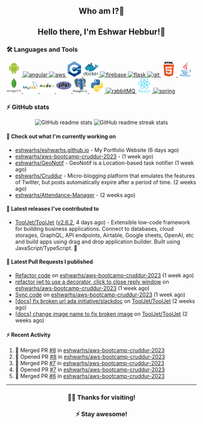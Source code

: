 <div align='center'>
  
## Who am I?🤔


Hello there, I'm Eshwar Hebbur!👋 
---

</div>

### 🛠 Languages and Tools
<p align="left"> <a href="https://developer.android.com" target="_blank" rel="noreferrer"> <img src="https://raw.githubusercontent.com/devicons/devicon/master/icons/android/android-original-wordmark.svg" alt="android" width="40" height="40"/> </a> <a href="https://angular.io" target="_blank" rel="noreferrer"> <img src="https://angular.io/assets/images/logos/angular/angular.svg" alt="angular" width="40" height="40"/> </a> <a href="https://aws.amazon.com" target="_blank" rel="noreferrer"> <img src="https://user-images.githubusercontent.com/25181517/183896132-54262f2e-6d98-41e3-8888-e40ab5a17326.png" alt="aws" width="40" height="40"/> </a> <a href="https://www.w3schools.com/cpp/" target="_blank" rel="noreferrer"> <img src="https://raw.githubusercontent.com/devicons/devicon/master/icons/cplusplus/cplusplus-original.svg" alt="cplusplus" width="40" height="40"/> </a> <a href="https://www.docker.com/" target="_blank" rel="noreferrer"> <img src="https://raw.githubusercontent.com/devicons/devicon/master/icons/docker/docker-original-wordmark.svg" alt="docker" width="40" height="40"/> </a> <a href="https://firebase.google.com/" target="_blank" rel="noreferrer"> <img src="https://www.vectorlogo.zone/logos/firebase/firebase-icon.svg" alt="firebase" width="40" height="40"/> </a> <a href="https://flask.palletsprojects.com/" target="_blank" rel="noreferrer"> <img src="https://www.vectorlogo.zone/logos/pocoo_flask/pocoo_flask-icon.svg" alt="flask" width="40" height="40"/> </a> <a href="https://git-scm.com/" target="_blank" rel="noreferrer"> <img src="https://www.vectorlogo.zone/logos/git-scm/git-scm-icon.svg" alt="git" width="40" height="40"/> </a> <a href="https://www.w3.org/html/" target="_blank" rel="noreferrer"> <img src="https://raw.githubusercontent.com/devicons/devicon/master/icons/html5/html5-original-wordmark.svg" alt="html5" width="40" height="40"/> </a> <a href="https://www.java.com" target="_blank" rel="noreferrer"> <img src="https://raw.githubusercontent.com/devicons/devicon/master/icons/java/java-original.svg" alt="java" width="40" height="40"/> </a> <a href="https://www.mongodb.com/" target="_blank" rel="noreferrer"> <img src="https://raw.githubusercontent.com/devicons/devicon/master/icons/mongodb/mongodb-original-wordmark.svg" alt="mongodb" width="40" height="40"/> </a> <a href="https://www.mysql.com/" target="_blank" rel="noreferrer"> <img src="https://raw.githubusercontent.com/devicons/devicon/master/icons/mysql/mysql-original-wordmark.svg" alt="mysql" width="40" height="40"/> </a> <a href="https://nodejs.org" target="_blank" rel="noreferrer"> <img src="https://raw.githubusercontent.com/devicons/devicon/master/icons/nodejs/nodejs-original-wordmark.svg" alt="nodejs" width="40" height="40"/> </a> <a href="https://www.php.net" target="_blank" rel="noreferrer"> <img src="https://raw.githubusercontent.com/devicons/devicon/master/icons/php/php-original.svg" alt="php" width="40" height="40"/> </a> <a href="https://www.postgresql.org" target="_blank" rel="noreferrer"> <img src="https://raw.githubusercontent.com/devicons/devicon/master/icons/postgresql/postgresql-original-wordmark.svg" alt="postgresql" width="40" height="40"/> </a> <a href="https://www.python.org" target="_blank" rel="noreferrer"> <img src="https://raw.githubusercontent.com/devicons/devicon/master/icons/python/python-original.svg" alt="python" width="40" height="40"/> </a> <a href="https://www.rabbitmq.com" target="_blank" rel="noreferrer"> <img src="https://www.vectorlogo.zone/logos/rabbitmq/rabbitmq-icon.svg" alt="rabbitMQ" width="40" height="40"/> </a> <a href="https://reactjs.org/" target="_blank" rel="noreferrer"> <img src="https://raw.githubusercontent.com/devicons/devicon/master/icons/react/react-original-wordmark.svg" alt="react" width="40" height="40"/> </a> <a href="https://spring.io/" target="_blank" rel="noreferrer"> <img src="https://www.vectorlogo.zone/logos/springio/springio-icon.svg" alt="spring" width="40" height="40"/> </a> </p>

### ⚡ GitHub stats

<p align="center">
  <img width="48%" src="https://github-readme-stats.vercel.app/api?username=eshwarhs&show_icons=true&theme=tokyonight" alt="GitHub readme stats" />
  <img width="48%" src="https://github-readme-streak-stats.herokuapp.com?user=eshwarhs&theme=dark&hide_border=true&date_format=M%20j%5B%2C%20Y%5D" alt="GitHub readme streak stats" />
</p>

#### 👷 Check out what I'm currently working on

- [eshwarhs/eshwarhs.github.io](https://github.com/eshwarhs/eshwarhs.github.io) - My Portfolio Website (6 days ago)
- [eshwarhs/aws-bootcamp-cruddur-2023](https://github.com/eshwarhs/aws-bootcamp-cruddur-2023) -  (1 week ago)
- [eshwarhs/GeoNotif](https://github.com/eshwarhs/GeoNotif) - GeoNotif is a Location-based task notifier (1 week ago)
- [eshwarhs/Cruddur](https://github.com/eshwarhs/Cruddur) - Micro-blogging platform that emulates the features of Twitter, but posts automatically expire after a period of time. (2 weeks ago)
- [eshwarhs/Attendance-Manager](https://github.com/eshwarhs/Attendance-Manager) -  (2 weeks ago)

#### 🔭 Latest releases I've contributed to

- [ToolJet/ToolJet](https://github.com/ToolJet/ToolJet) ([v2.6.2](https://github.com/ToolJet/ToolJet/releases/tag/v2.6.2), 4 days ago) - Extensible low-code framework for building business applications. Connect to databases, cloud storages, GraphQL, API endpoints, Airtable, Google sheets, OpenAI, etc and build apps using drag and drop application builder. Built using JavaScript/TypeScript. 🚀

#### 🔨 Latest Pull Requests I published

- [Refactor code](https://github.com/eshwarhs/aws-bootcamp-cruddur-2023/pull/8) on [eshwarhs/aws-bootcamp-cruddur-2023](https://github.com/eshwarhs/aws-bootcamp-cruddur-2023) (1 week ago)
- [refactor jwt to use a decorator, click to close reply window](https://github.com/eshwarhs/aws-bootcamp-cruddur-2023/pull/7) on [eshwarhs/aws-bootcamp-cruddur-2023](https://github.com/eshwarhs/aws-bootcamp-cruddur-2023) (1 week ago)
- [Sync code](https://github.com/eshwarhs/aws-bootcamp-cruddur-2023/pull/6) on [eshwarhs/aws-bootcamp-cruddur-2023](https://github.com/eshwarhs/aws-bootcamp-cruddur-2023) (1 week ago)
- [[docs] fix broken url ada initiative/slackdoc](https://github.com/ToolJet/ToolJet/pull/6362) on [ToolJet/ToolJet](https://github.com/ToolJet/ToolJet) (2 weeks ago)
- [[docs] change image name to fix broken image](https://github.com/ToolJet/ToolJet/pull/6353) on [ToolJet/ToolJet](https://github.com/ToolJet/ToolJet) (2 weeks ago)

#### ⚡ Recent Activity

<!--START_SECTION:activity-->
1. 🎉 Merged PR [#8](https://github.com/eshwarhs/aws-bootcamp-cruddur-2023/pull/8) in [eshwarhs/aws-bootcamp-cruddur-2023](https://github.com/eshwarhs/aws-bootcamp-cruddur-2023)
2. 💪 Opened PR [#8](https://github.com/eshwarhs/aws-bootcamp-cruddur-2023/pull/8) in [eshwarhs/aws-bootcamp-cruddur-2023](https://github.com/eshwarhs/aws-bootcamp-cruddur-2023)
3. 🎉 Merged PR [#7](https://github.com/eshwarhs/aws-bootcamp-cruddur-2023/pull/7) in [eshwarhs/aws-bootcamp-cruddur-2023](https://github.com/eshwarhs/aws-bootcamp-cruddur-2023)
4. 💪 Opened PR [#7](https://github.com/eshwarhs/aws-bootcamp-cruddur-2023/pull/7) in [eshwarhs/aws-bootcamp-cruddur-2023](https://github.com/eshwarhs/aws-bootcamp-cruddur-2023)
5. 🎉 Merged PR [#6](https://github.com/eshwarhs/aws-bootcamp-cruddur-2023/pull/6) in [eshwarhs/aws-bootcamp-cruddur-2023](https://github.com/eshwarhs/aws-bootcamp-cruddur-2023)
<!--END_SECTION:activity-->



---

<div align='center'>
  
### 🙇‍♂️ Thanks for visiting!
### ⚡ Stay awesome!
  
</div>


